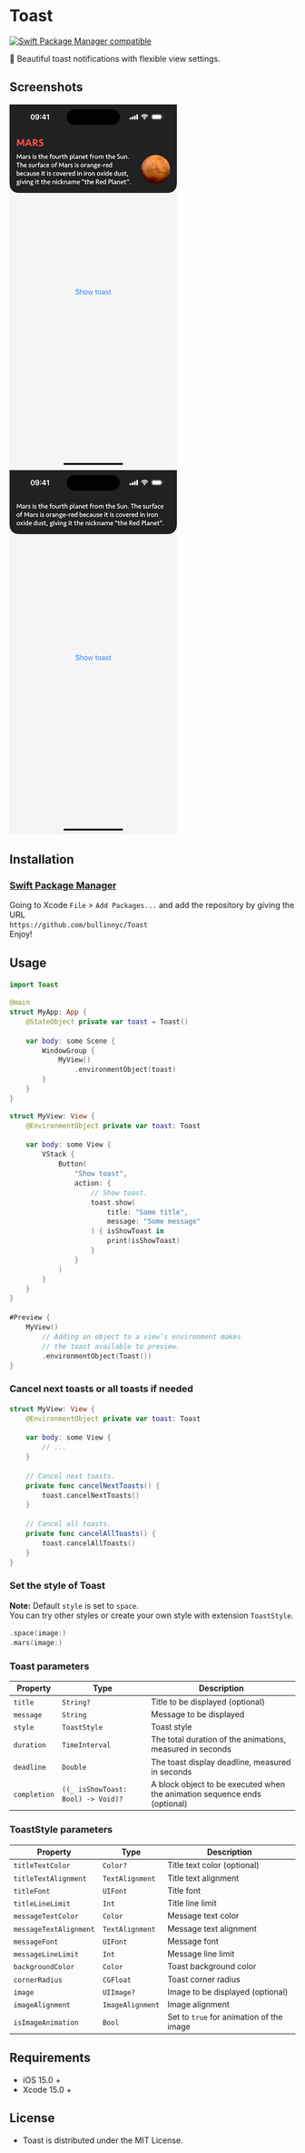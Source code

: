 # Toast

[![Swift Package Manager compatible](https://img.shields.io/badge/SPM-compatible-brightgreen.svg)](https://github.com/apple/swift-package-manager)

🍞 Beautiful toast notifications with flexible view settings.

## Screenshots

![](./demo-1.png) ![](./demo-2.png)

## Installation

### [Swift Package Manager](https://swift.org/package-manager/)

Going to Xcode `File` > `Add Packages...` and add the repository by giving the URL  
`https://github.com/bullinnyc/Toast`  
Enjoy!

## Usage

```swift
import Toast
```

```swift
@main
struct MyApp: App {
    @StateObject private var toast = Toast()
    
    var body: some Scene {
        WindowGroup {
            MyView()
                .environmentObject(toast)
        }
    }
}
```

```swift
struct MyView: View {
    @EnvironmentObject private var toast: Toast
    
    var body: some View {
        VStack {
            Button(
                "Show toast",
                action: {
                    // Show toast.
                    toast.show(
                        title: "Some title",
                        message: "Some message"
                    ) { isShowToast in
                        print(isShowToast)
                    }
                }
            )
        }
    }
}

#Preview {
    MyView()
        // Adding an object to a view’s environment makes
        // the toast available to preview.
        .environmentObject(Toast())
}
```

### Cancel next toasts or all toasts if needed

```swift
struct MyView: View {
    @EnvironmentObject private var toast: Toast
    
    var body: some View {
        // ...
    }
    
    // Cancel next toasts.
    private func cancelNextToasts() {
        toast.cancelNextToasts()
    }
    
    // Cancel all toasts.
    private func cancelAllToasts() {
        toast.cancelAllToasts()
    }
}
```

### Set the style of Toast
**Note:** Default `style` is set to `space`.  
You can try other styles or create your own style with extension `ToastStyle`.

```swift
.space(image:)
.mars(image:)
```

### Toast parameters

| Property | Type | Description |
|---|---|---|
| `title` | `String?` | Title to be displayed (optional) |
| `message` | `String` | Message to be displayed |
| `style` | `ToastStyle` | Toast style |
| `duration` | `TimeInterval` | The total duration of the animations, measured in seconds |
| `deadline` | `Double` | The toast display deadline, measured in seconds |
| `completion` | `((_ isShowToast: Bool) -> Void)?` | A block object to be executed when the animation sequence ends (optional) |

### ToastStyle parameters

| Property | Type | Description |
|---|---|---|
| `titleTextColor` | `Color?` | Title text color (optional) |
| `titleTextAlignment` | `TextAlignment` | Title text alignment |
| `titleFont` | `UIFont` | Title font |
| `titleLineLimit` | `Int` | Title line limit |
| `messageTextColor` | `Color` | Message text color |
| `messageTextAlignment` | `TextAlignment` | Message text alignment |
| `messageFont` | `UIFont` | Message font |
| `messageLineLimit` | `Int` | Message line limit |
| `backgroundColor` | `Color` | Toast background color |
| `cornerRadius` | `CGFloat` | Toast corner radius |
| `image` | `UIImage?` | Image to be displayed (optional) |
| `imageAlignment` | `ImageAlignment` | Image alignment |
| `isImageAnimation` | `Bool` | Set to `true` for animation of the image |

## Requirements

- iOS 15.0 +
- Xcode 15.0 +

## License

- Toast is distributed under the MIT License.
